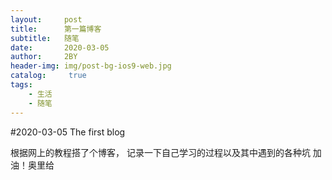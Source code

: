 ```yaml
---
layout:     post
title:      第一篇博客
subtitle:   随笔
date:       2020-03-05
author:     2BY
header-img: img/post-bg-ios9-web.jpg
catalog: 	 true
tags:
    - 生活
    - 随笔
---
```


#2020-03-05 The first blog

根据网上的教程搭了个博客，
记录一下自己学习的过程以及其中遇到的各种坑
加油！奥里给
